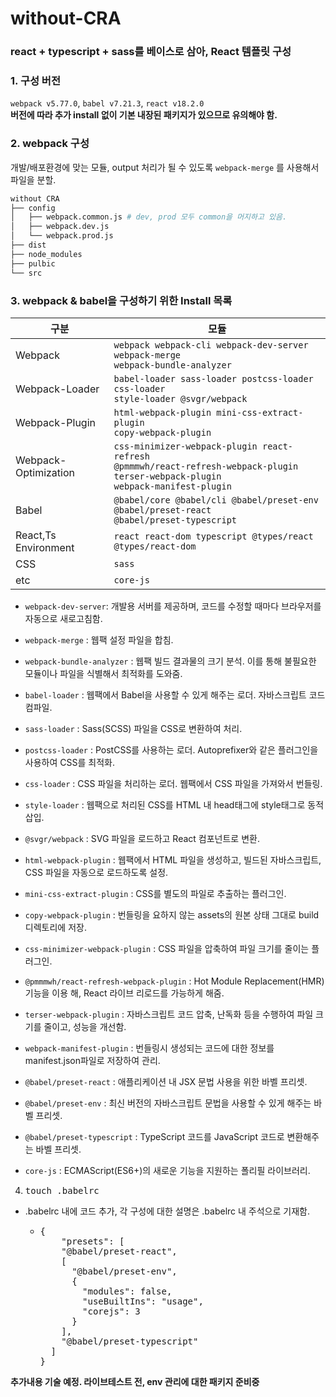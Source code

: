 # without-CRA

### react + typescript + sass를 베이스로 삼아, React 템플릿 구성

### 1. 구성 버전

`webpack v5.77.0`, `babel v7.21.3`, `react v18.2.0` <br/>
**버전에 따라 추가 install 없이 기본 내장된 패키지가 있으므로 유의해야 함.**

### 2. webpack 구성

개발/배포환경에 맞는 모듈, output 처리가 될 수 있도록 `webpack-merge` 를 사용해서 파일을 분할.<br/>

```bash
without CRA
├── config
│   ├── webpack.common.js # dev, prod 모두 common을 머지하고 있음.
│   ├── webpack.dev.js
│   └── webpack.prod.js
├── dist
├── node_modules
├── pulbic
└── src

```

### 3. webpack & babel을 구성하기 위한 Install 목록

| 구분                 | 모듈                                                                                                                                       |
| -------------------- | ------------------------------------------------------------------------------------------------------------------------------------------ |
| Webpack              | <code>webpack webpack-cli webpack-dev-server webpack-merge webpack-bundle-analyzer</code>                                                  |
| Webpack-Loader       | <code>babel-loader sass-loader postcss-loader css-loader style-loader @svgr/webpack</code>                                                 |
| Webpack-Plugin       | <code>html-webpack-plugin mini-css-extract-plugin copy-webpack-plugin</code>                                                               |
| Webpack-Optimization | <code>css-minimizer-webpack-plugin react-refresh @pmmmwh/react-refresh-webpack-plugin terser-webpack-plugin webpack-manifest-plugin</code> |
| Babel                | <code>@babel/core @babel/cli @babel/preset-env @babel/preset-react @babel/preset-typescript</code>                                         |
| React,Ts Environment | <code>react react-dom typescript @types/react @types/react-dom</code>                                                                      |
| CSS                  | <code>sass</code>                                                                                                                          |
| etc                  | <code>core-js</code>                                                                                                                       |

- <code>webpack-dev-server</code>: 개발용 서버를 제공하며, 코드를 수정할 때마다 브라우저를 자동으로 새로고침함.
- <code>webpack-merge</code> : 웹팩 설정 파일을 합침.
- <code>webpack-bundle-analyzer</code> : 웹팩 빌드 결과물의 크기 분석. 이를 통해 불필요한 모듈이나 파일을 식별해서 최적화를 도와줌.

- <code>babel-loader</code> : 웹팩에서 Babel을 사용할 수 있게 해주는 로더. 자바스크립트 코드 컴파일.
- <code>sass-loader</code> : Sass(SCSS) 파일을 CSS로 변환하여 처리.
- <code>postcss-loader</code> : PostCSS를 사용하는 로더. Autoprefixer와 같은 플러그인을 사용하여 CSS를 최적화.
- <code>css-loader</code> : CSS 파일을 처리하는 로더. 웹팩에서 CSS 파일을 가져와서 번들링.
- <code>style-loader</code> : 웹팩으로 처리된 CSS를 HTML 내 head태그에 style태그로 동적 삽입.
- <code>@svgr/webpack</code> : SVG 파일을 로드하고 React 컴포넌트로 변환.

- <code>html-webpack-plugin</code> : 웹팩에서 HTML 파일을 생성하고, 빌드된 자바스크립트, CSS 파일을 자동으로 로드하도록 설정.
- <code>mini-css-extract-plugin</code> : CSS를 별도의 파일로 추출하는 플러그인.
- <code>copy-webpack-plugin</code> : 번들링을 요하지 않는 assets의 원본 상태 그대로 build 디렉토리에 저장.

- <code>css-minimizer-webpack-plugin</code> : CSS 파일을 압축하여 파일 크기를 줄이는 플러그인.
- <code>@pmmmwh/react-refresh-webpack-plugin</code> : Hot Module Replacement(HMR) 기능을 이용 해, React 라이브 리로드를 가능하게 해줌.
- <code>terser-webpack-plugin</code> : 자바스크립트 코드 압축, 난독화 등을 수행하여 파일 크기를 줄이고, 성능을 개선함.
- <code>webpack-manifest-plugin</code> : 번들링시 생성되는 코드에 대한 정보를 manifest.json파일로 저장하여 관리.

- <code>@babel/preset-react</code> : 애플리케이션 내 JSX 문법 사용을 위한 바벨 프리셋.
- <code>@babel/preset-env</code> : 최신 버전의 자바스크립트 문법을 사용할 수 있게 해주는 바벨 프리셋.
- <code>@babel/preset-typescript</code> : TypeScript 코드를 JavaScript 코드로 변환해주는 바벨 프리셋.

- <code>core-js</code> : ECMAScript(ES6+)의 새로운 기능을 지원하는 폴리필 라이브러리.

4. <pre>touch .babelrc</pre>

<ul>
    <li>
        .babelrc 내에 코드 추가, 각 구성에 대한 설명은 .babelrc 내 주석으로 기재함.
        <ul>
            <li>
                <pre>
{
    "presets": [
    "@babel/preset-react",
    [
      "@babel/preset-env",
      {
        "modules": false,
        "useBuiltIns": "usage",
        "corejs": 3
      }
    ],
    "@babel/preset-typescript"
  ]
}</pre>
            </li>
        </ul>
    </li>
</ul>

<strong>추가내용 기술 예정. 라이브테스트 전, env 관리에 대한 패키지 준비중</strong>
